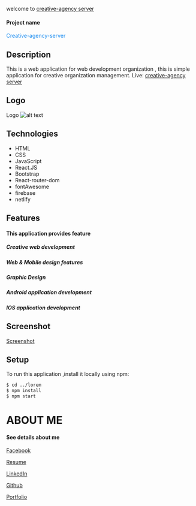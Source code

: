 welcome to [creative-agency server](https://creative-agency-4b26f.web.app/)

#### Project name 
<span style="color: #1589F0">  Creative-agency-server </span>


## Description
This is a web application for web development organization , this is simple application for creative organization management.
Live: [creative-agency server](https://creative-agency-4b26f.web.app/)

## Logo
Logo
![alt text][logo]

[logo]: https://img.techpowerup.org/201028/logo.png "Logo Title Text 2"

## Technologies

* HTML
* CSS
* JavaScript
* React.JS
* Bootstrap
* React-router-dom
* fontAwesome
* firebase
* netlify 

## Features
#### This application provides feature 
##### Creative web development
##### Web & Mobile design features
##### Graphic Design
##### Android application development
##### IOS application development

## Screenshot

[Screenshot](https://drive.google.com/drive/folders/1PleC6Gz7F6e1nemKYKgsq3FfKwIYstj5?usp=sharing)

## Setup

To run this application ,install it locally using npm:
```bash
$ cd ../lorem
$ npm install
$ npm start
```

# ABOUT ME
#### See details about me
[Facebook](https://www.facebook.com/md.muktarulkhanakash)

[Resume](https://drive.google.com/file/d/1X41QFDHFr8z2XFRPJzVo7Acig-WDUTkM/view)

[LinkedIn](https://www.linkedin.com/in/muktarul-khan-akash-r/)

[Github](https://github.com/Muktarul-Islam420)

[Portfolio](https://www.linkedin.com/in/muktarul-khan-akash-r/)